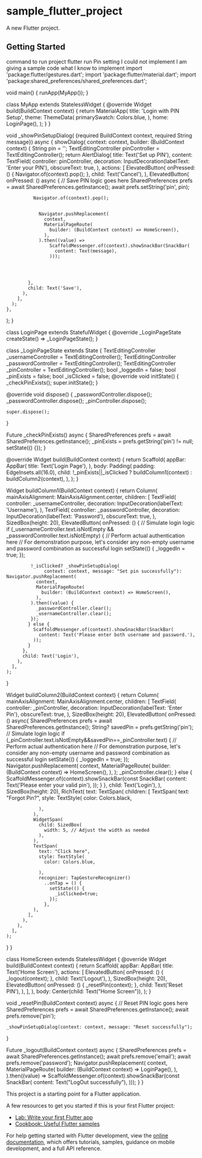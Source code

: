 # sample_flutter_project

A new Flutter project.

## Getting Started
command to run project
flutter run
Pin setting I could not implement I am giving a sample code what I know to implement
import 'package:flutter/gestures.dart';
import 'package:flutter/material.dart';
import 'package:shared_preferences/shared_preferences.dart';

void main() {
  runApp(MyApp());
}

class MyApp extends StatelessWidget {
  @override
  Widget build(BuildContext context) {
    return MaterialApp(
      title: 'Login with PIN Setup',
      theme: ThemeData(
        primarySwatch: Colors.blue,
      ),
      home: LoginPage(),
    );
  }
}

void _showPinSetupDialog(
    {required BuildContext context, required String message}) async {
  showDialog(
    context: context,
    builder: (BuildContext context) {
      String pin = '';
      TextEditingController pinController = TextEditingController();
      return AlertDialog(
        title: Text('Set up PIN'),
        content: TextField(
          controller: pinController,
          decoration: InputDecoration(labelText: 'Enter your PIN'),
          obscureText: true,
        ),
        actions: <Widget>[
          ElevatedButton(
            onPressed: () {
              Navigator.of(context).pop();
            },
            child: Text('Cancel'),
          ),
          ElevatedButton(
            onPressed: () async {
              // Save PIN logic goes here
              SharedPreferences prefs = await SharedPreferences.getInstance();
              await prefs.setString('pin', pin);


              Navigator.of(context).pop();


                Navigator.pushReplacement(
                  context,
                  MaterialPageRoute(
                    builder: (BuildContext context) => HomeScreen(),
                  ),
                ).then((value) =>
                    ScaffoldMessenger.of(context).showSnackBar(SnackBar(
                      content: Text(message),
                    )));




            },
            child: Text('Save'),
          ),
        ],
      );
    },
  );
}

class LoginPage extends StatefulWidget {
  @override
  _LoginPageState createState() => _LoginPageState();
}

class _LoginPageState extends State<LoginPage> {
  TextEditingController _usernameController = TextEditingController();
  TextEditingController _passwordController = TextEditingController();
  TextEditingController _pinController = TextEditingController();
  bool _loggedIn = false;
  bool _pinExists = false;
  bool _isClicked = false;
  @override
  void initState() {
    _checkPinExists();
    super.initState();
  }

  @override
  void dispose() {
    _passwordController.dispose();
    _passwordController.dispose();
    _pinController.dispose();

    super.dispose();
  }

  Future<void> _checkPinExists() async {
    SharedPreferences prefs = await SharedPreferences.getInstance();
    _pinExists = prefs.getString('pin') != null;
    setState(() {});
  }

  @override
  Widget build(BuildContext context) {
    return Scaffold(
      appBar: AppBar(
        title: Text('Login Page'),
      ),
      body: Padding(
        padding: EdgeInsets.all(16.0),
        child: !_pinExists||_isClicked ? buildColumn1(context) : buildColumn2(context),
      ),
    );
  }

  Widget buildColumn1(BuildContext context) {
    return Column(
      mainAxisAlignment: MainAxisAlignment.center,
      children: <Widget>[
        TextField(
          controller: _usernameController,
          decoration: InputDecoration(labelText: 'Username'),
        ),
        TextField(
          controller: _passwordController,
          decoration: InputDecoration(labelText: 'Password'),
          obscureText: true,
        ),
        SizedBox(height: 20),
        ElevatedButton(
          onPressed: () {
            // Simulate login logic
            if (_usernameController.text.isNotEmpty &&
                _passwordController.text.isNotEmpty) {
              // Perform actual authentication here
              // For demonstration purpose, let's consider any non-empty username and password combination as successful login
              setState(() {
                _loggedIn = true;
              });

             !_isClicked? _showPinSetupDialog(
                  context: context, message: "Set pin successfully"):  Navigator.pushReplacement(
               context,
               MaterialPageRoute(
                 builder: (BuildContext context) => HomeScreen(),
               ),
             ).then((value) {
               _passwordController.clear();
               _usernameController.clear();
             });
            } else {
              ScaffoldMessenger.of(context).showSnackBar(SnackBar(
                content: Text('Please enter both username and password.'),
              ));
            }
          },
          child: Text('Login'),
        ),
      ],
    );
  }

  Widget buildColumn2(BuildContext context) {
    return Column(
      mainAxisAlignment: MainAxisAlignment.center,
      children: <Widget>[
        TextField(
          controller: _pinController,
          decoration: InputDecoration(labelText: 'Enter Pin'),
          obscureText: true,
        ),
        SizedBox(height: 20),
        ElevatedButton(
          onPressed: () async{
            SharedPreferences prefs = await SharedPreferences.getInstance();
            String? savedPin = prefs.getString('pin');
            // Simulate login logic
            if (_pinController.text.isNotEmpty&&savedPin==_pinController.text) {
              // Perform actual authentication here
              // For demonstration purpose, let's consider any non-empty username and password combination as successful login
              setState(() {
                _loggedIn = true;
              });
              Navigator.pushReplacement(
                context,
                MaterialPageRoute(
                  builder: (BuildContext context) => HomeScreen(),
                ),
              );
              _pinController.clear();
            } else {
              ScaffoldMessenger.of(context).showSnackBar(const SnackBar(
                content: Text('Please enter your valid pin'),
              ));
            }
          },
          child: Text('Login'),
        ),
        SizedBox(height: 20),
        RichText(
          text: TextSpan(
            children: [
              TextSpan(
                text: "Forgot Pin?",
                style: TextStyle(
                  color: Colors.black,

                ),
              ),
              WidgetSpan(
                child: SizedBox(
                  width: 5, // Adjust the width as needed
                ),
              ),
              TextSpan(
                text: "Click here",
                style: TextStyle(
                  color: Colors.blue,

                ),
                recognizer: TapGestureRecognizer()
                  ..onTap = () {
                    setState(() {
                      _isClicked=true;
                    });
                  },
              ),
            ],
          ),
        ),
      ],
    );
  }
}

class HomeScreen extends StatelessWidget {
  @override
  Widget build(BuildContext context) {
    return Scaffold(
      appBar: AppBar(
        title: Text('Home Screen'),
        actions: [
          ElevatedButton(
            onPressed: () {
              _logout(context);
            },
            child: Text('Logout'),
          ),
          SizedBox(height: 20),
          ElevatedButton(
            onPressed: () {
              _resetPin(context);
            },
            child: Text('Reset PIN'),
          ),
        ],
      ),
      body: Center(child: Text("Home Screen")),
    );
  }

  void _resetPin(BuildContext context) async {
    // Reset PIN logic goes here
    SharedPreferences prefs = await SharedPreferences.getInstance();
    await prefs.remove('pin');

    _showPinSetupDialog(context: context, message: "Reset successfully");
  }

  Future<void> _logout(BuildContext context) async {
    SharedPreferences prefs = await SharedPreferences.getInstance();
    await prefs.remove('email');
    await prefs.remove('password');
    Navigator.pushReplacement(
      context,
      MaterialPageRoute(
        builder: (BuildContext context) => LoginPage(),
      ),
    ).then((value) => ScaffoldMessenger.of(context).showSnackBar(const SnackBar(
          content: Text("LogOut successfully"),
        )));
  }
}


This project is a starting point for a Flutter application.

A few resources to get you started if this is your first Flutter project:

- [Lab: Write your first Flutter app](https://docs.flutter.dev/get-started/codelab)
- [Cookbook: Useful Flutter samples](https://docs.flutter.dev/cookbook)

For help getting started with Flutter development, view the
[online documentation](https://docs.flutter.dev/), which offers tutorials,
samples, guidance on mobile development, and a full API reference.
